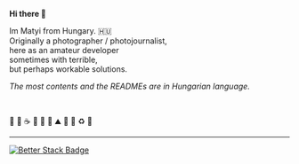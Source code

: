 **Hi there 👋**

Im Matyi from Hungary. :hungary: <br>
Originally a photographer / photojournalist, <br>
here as an amateur developer <br>
sometimes with terrible, <br>
but perhaps workable  solutions. <br>

*The most contents and the READMEs are in Hungarian language.*

<br>

🐨 🐑 ☕ 🍕 🍪 🌳 ⛰️ 🍺 🎱 ♻️ 🤘

---

[![Better Stack Badge](https://uptime.betterstack.com/status-badges/v3/monitor/9lvy.svg)](https://uptime.betterstack.com/?utm_source=status_badge)
